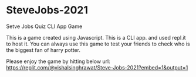 # SteveJobs-2021
 Setve Jobs Quiz CLI App Game

 This is a game created using Javascript. This is a CLI app. and used repl.it to host it. You can always use this game to test your friends to check who is the biggest fan of harry potter.
 
 Please enjoy the game by hitting below url: https://replit.com/@vishalsinghrawat/Steve-Jobs-2021?embed=1&output=1
